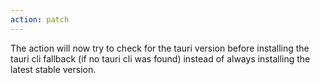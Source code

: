 ```yaml
---
action: patch
---
```


The action will now try to check for the tauri version before installing the tauri cli fallback (if no tauri cli was found) instead of always installing the latest stable version.